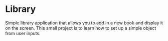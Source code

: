 # Library

Simple library application that allows you to add in a new book and display it on the screen.
This small project is to learn how to set up a simple object from user inputs.
